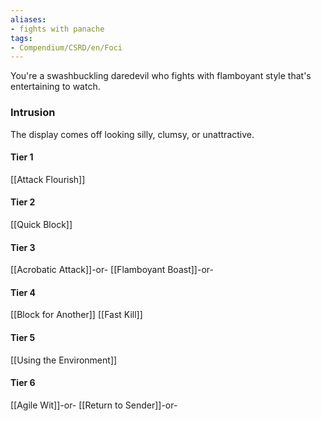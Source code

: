 ```yaml
---
aliases:
- fights with panache
tags:
- Compendium/CSRD/en/Foci
---
```


You're a swashbuckling daredevil who fights with flamboyant style that's entertaining to watch.
 ### Intrusion
The display comes off looking silly, clumsy, or unattractive.

#### Tier 1
[[Attack Flourish]]
#### Tier 2
[[Quick Block]]
#### Tier 3
[[Acrobatic Attack]]-or-
[[Flamboyant Boast]]-or-
#### Tier 4
[[Block for Another]]
[[Fast Kill]]
#### Tier 5
[[Using the Environment]]
#### Tier 6
[[Agile Wit]]-or-
[[Return to Sender]]-or-

